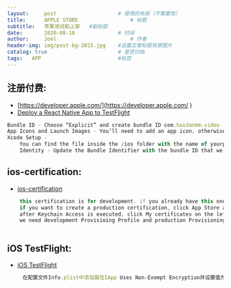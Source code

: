 ```yaml
---
layout:     post   				    # 使用的布局（不需要改）
title:      APPLE STORE 				# 标题 
subtitle:   苹果测试和上架   #副标题
date:       2020-08-10				# 时间
author:     Joel 						# 作者
header-img: img/post-bg-2015.jpg 	#这篇文章标题背景图片
catalog: true 						# 是否归档
tags:	APP							#标签
---
```


## 注册付费:
* [https://developer.apple.com/](https://developer.apple.com/ ) 
* [Deploy a React Native App to TestFlight](https://www.boorje.com/deploy-react-native-app/ )  

```javascript
Bundle ID - Choose “Explicit” and create bundle ID com.haidanmm.video
App Icons and Launch Images - You’ll need to add an app icon, otherwise you’ll run into an error later on. You can use https://appicon.co/
Xcode Setup - 
    You can find the file inside the /ios folder with the name of yourprojectname.xcodeworkspace. This will open the workspace with Xcode
    Identity - Update the Bundle Identifier with the bundle ID that we created earlier com.haidanmm.video.
```  

## ios-certification:
* [ios-certification](https://dev-yakuza.github.io/en/react-native/ios-certification/ ) 

```javascript
    this certification is for development. if you already have this one, you need to create production certification
    if you want to create a production certification, click App Store and ad Hoc in Production section
    after Keychain Access is executed, click My certificates on the left bottom of the screen and drag your certification which you made via Apple Developer site before to here for adding
    we need development Provisioing Profile and production Provisioning Profile. so do below procedure double times for development and production    
  
```  
## iOS TestFlight:
* [iOS TestFlight](https://dev-yakuza.github.io/en/react-native/ios-testflight/ ) 

```javascript
     在配置文件Info.plist中添加属性IApp Uses Non-Exempt Encryption并设置值为NO   
  
```  



